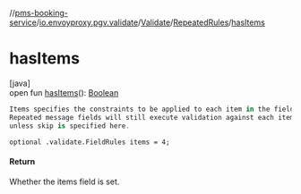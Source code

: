 //[pms-booking-service](../../../../index.md)/[io.envoyproxy.pgv.validate](../../index.md)/[Validate](../index.md)/[RepeatedRules](index.md)/[hasItems](has-items.md)

# hasItems

[java]\
open fun [hasItems](has-items.md)(): [Boolean](https://kotlinlang.org/api/core/kotlin-stdlib/kotlin/-boolean/index.html)

```kotlin
Items specifies the constraints to be applied to each item in the field.
Repeated message fields will still execute validation against each item
unless skip is specified here.

```
`optional .validate.FieldRules items = 4;`

#### Return

Whether the items field is set.